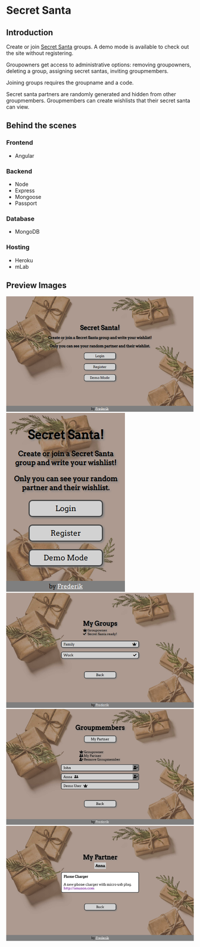 # Secret Santa

## Introduction
Create or join [Secret Santa](https://en.wikipedia.org/wiki/Secret_Santa "Wikipedia") groups. A demo mode is available to check out the site without registering.

Groupowners get access to administrative options: removing groupowners, deleting a group, assigning secret santas, inviting groupmembers.

Joining groups requires the groupname and a code.

Secret santa partners are randomly generated and hidden from other groupmembers. Groupmembers can create wishlists that their secret santa can view.

## Behind the scenes
### Frontend
* Angular

### Backend
* Node
* Express
* Mongoose
* Passport

### Database
* MongoDB

### Hosting
* Heroku
* mLab

## Preview Images
![Main](main.png)
![Mobile](mobile.png)
![Groups](groups.png)
![Groupmembers](groupmembers.png)
![Wishlist](wishlist.png)